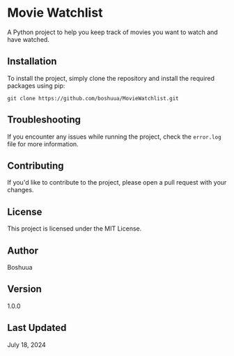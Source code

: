 **Movie Watchlist**
=====================

A Python project to help you keep track of movies you want to watch and have watched.

**Installation**
---------------
To install the project, simply clone the repository and install the required packages using pip:

`git clone https://github.com/boshuua/MovieWatchlist.git`


**Troubleshooting**
---------------

If you encounter any issues while running the project, check the `error.log` file for more information.

**Contributing**
--------------

If you'd like to contribute to the project, please open a pull request with your changes.

**License**
-------

This project is licensed under the MIT License.

**Author**
-------

Boshuua

**Version**
------

1.0.0

**Last Updated**
------------

July 18, 2024
